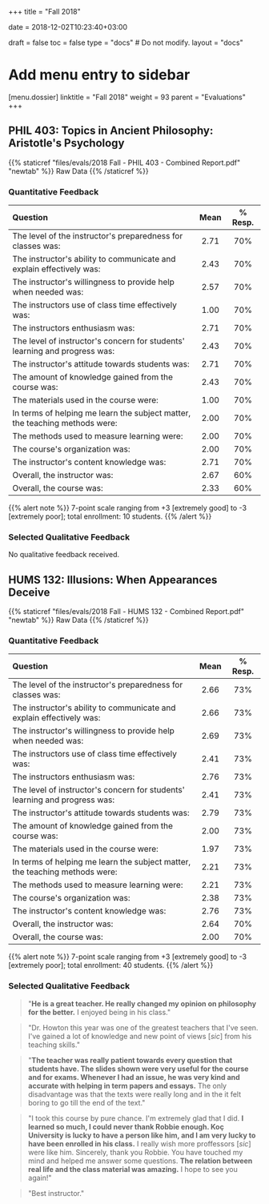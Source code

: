 +++
title = "Fall 2018"

date = 2018-12-02T10:23:40+03:00

draft = false
toc = false
type = "docs"  # Do not modify.
layout = "docs"

# Add menu entry to sidebar
[menu.dossier]
  linktitle = "Fall 2018"
  weight = 93
  parent = "Evaluations"
+++

## PHIL 403: Topics in Ancient Philosophy: Aristotle's Psychology

{{% staticref "files/evals/2018 Fall - PHIL 403 - Combined Report.pdf" "newtab" %}}
<i class="fa fa-file-pdf"></i> Raw Data
{{% /staticref %}}

### Quantitative Feedback

**Question**|**Mean**|**% Resp.**|
:-----|:-----:|:-----:|
The level of the instructor's preparedness for classes was: | 2.71 | 70%
The instructor's ability to communicate and explain effectively was: | 2.43 | 70%
The instructor's willingness to provide help when needed was: | 2.57 | 70%
The instructors use of class time effectively was: | 1.00 | 70%
The instructors enthusiasm was: | 2.71 | 70%
The level of instructor's concern for students' learning and progress was: | 2.43 | 70%
The instructor's attitude towards students was: | 2.71 | 70%
The amount of knowledge gained from the course was: | 2.43 | 70%
The materials used in the course were: | 1.00 | 70%
In terms of helping me learn the subject matter, the teaching methods were: | 2.00 | 70%
The methods used to measure learning were: | 2.00 | 70%
The course's organization was: | 2.00 | 70%
The instructor's content knowledge was: | 2.71 | 70%
Overall, the instructor was: | 2.67 | 60%
Overall, the course was: | 2.33 | 60%

{{% alert note %}}
7-point scale ranging from +3 [extremely good] to -3 [extremely poor]; total enrollment: 10 students.
{{% /alert %}}

### Selected Qualitative Feedback

No qualitative feedback received.

## HUMS 132: Illusions: When Appearances Deceive

{{% staticref "files/evals/2018 Fall - HUMS 132 - Combined Report.pdf" "newtab" %}}
<i class="fa fa-file-pdf"></i> Raw Data
{{% /staticref %}}

### Quantitative Feedback

**Question**|**Mean**|**% Resp.**|
:-----|:-----:|:-----:|
The level of the instructor's preparedness for classes was: | 2.66 | 73%
The instructor's ability to communicate and explain effectively was: | 2.66 | 73%
The instructor's willingness to provide help when needed was: | 2.69 | 73%
The instructors use of class time effectively was: | 2.41 | 73%
The instructors enthusiasm was: | 2.76 | 73%
The level of instructor's concern for students' learning and progress was: | 2.41 | 73%
The instructor's attitude towards students was: | 2.79 | 73%
The amount of knowledge gained from the course was: | 2.00 | 73%
The materials used in the course were: | 1.97 | 73%
In terms of helping me learn the subject matter, the teaching methods were: | 2.21 | 73%
The methods used to measure learning were: | 2.21 | 73%
The course's organization was: | 2.38 | 73%
The instructor's content knowledge was: | 2.76 | 73%
Overall, the instructor was: | 2.64 | 70%
Overall, the course was: | 2.00 | 70%

{{% alert note %}}
7-point scale ranging from +3 [extremely good] to -3 [extremely poor]; total enrollment: 40 students.
{{% /alert %}}

### Selected Qualitative Feedback

> "**He is a great teacher. He really changed my opinion on philosophy for the better.** I enjoyed being in his class."

> "Dr. Howton this year was one of the greatest teachers that I've seen. I've gained a lot of knowledge and new point of views [_sic_] from his teaching skills."

> "**The teacher was really patient towards every question that students have. The slides shown were very useful for the course and for exams. Whenever I had an issue, he was very kind and accurate with helping in term papers and essays.** The only disadvantage was that the texts were really long and in the it felt boring to go till the end of the text."

> "I took this course by pure chance. I'm extremely glad that I did. **I learned so much, I could never thank Robbie enough. Koç University is lucky to have a person like him, and I am very lucky to have been enrolled in his class.** I really wish more proffessors [_sic_] were like him. Sincerely, thank you Robbie. You have touched my mind and helped me answer some questions. **The relation between real life and the class material was amazing.** I hope to see you again!"

> "Best instructor."
